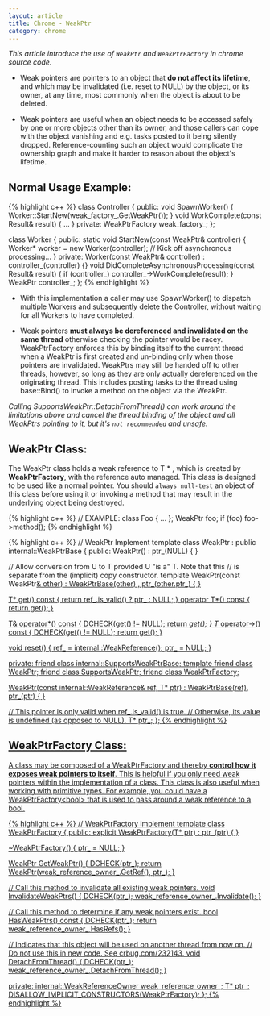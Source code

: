 ```yaml
---
layout: article
title: Chrome - WeakPtr
category: chrome
---
```

*This article introduce the use of `WeakPtr` and `WeakPtrFactory` in chrome source code.*


* Weak pointers are pointers to an object that **do not affect its lifetime**, and which may be invalidated (i.e. reset to NULL) by the object, or its owner, at any time, most commonly when the object is about to be deleted.

* Weak pointers are useful when an object needs to be accessed safely by one or more objects other than its owner, and those callers can cope with the object vanishing and e.g. tasks posted to it being silently dropped. Reference-counting such an object would complicate the ownership graph and make it harder to reason about the object's lifetime.

## Normal Usage Example:
{% highlight c++ %}
  class Controller {
   public:
    void SpawnWorker() {
      Worker::StartNew(weak_factory_.GetWeakPtr());
    }
    void WorkComplete(const Result& result) { ... }
   private:
    WeakPtrFactory<Controller> weak_factory_;
  };

  class Worker {
   public:
    static void StartNew(const WeakPtr<Controller>& controller) {
      Worker* worker = new Worker(controller);
      // Kick off asynchronous processing...
    }
   private:
    Worker(const WeakPtr<Controller>& controller)
        : controller_(controller) {}
    void DidCompleteAsynchronousProcessing(const Result& result) {
      if (controller_)
        controller_->WorkComplete(result);
    }
    WeakPtr<Controller> controller_;
  };
{% endhighlight %}

* With this implementation a caller may use SpawnWorker() to dispatch multiple Workers and subsequently delete the Controller, without waiting for all Workers to have completed.

* Weak pointers **must always be dereferenced and invalidated on the same thread** otherwise checking the pointer would be racey.  WeakPtrFactory enforces this by binding itself to the current thread when a WeakPtr is first created and un-binding only when those pointers are invalidated.  WeakPtrs may still be handed off to other threads, however, so long as they are only actually dereferenced on the originating thread. This includes posting tasks to the thread using base::Bind() to invoke a method on the object via the WeakPtr.

*Calling SupportsWeakPtr::DetachFromThread() can work around the limitations above and cancel the thread binding of the object and all WeakPtrs pointing to it, but it's `not recommended` and unsafe.*



## WeakPtr Class:
The WeakPtr class holds a weak reference to T * , which is created by **WeakPtrFactory**, with the reference auto managed. This class is designed to be used like a normal pointer. You should `always null-test` an object of this class before using it or invoking a method that may result in the underlying object being destroyed.

{% highlight c++ %}
// EXAMPLE:
class Foo { ... };
WeakPtr<Foo> foo;
if (foo)
  foo->method();
{% endhighlight %}

{% highlight c++ %}
// WeakPtr Implement
template <typename T>
class WeakPtr : public internal::WeakPtrBase {
 public:
  WeakPtr() : ptr_(NULL) {
  }

  // Allow conversion from U to T provided U "is a" T. Note that this
  // is separate from the (implicit) copy constructor.
  template <typename U>
  WeakPtr(const WeakPtr<U>& other)
    : WeakPtrBase(other)
    , ptr_(other.ptr_) {
  }

  T* get() const { return ref_.is_valid() ? ptr_ : NULL; }
  operator T*() const { return get(); }

  T& operator*() const {
    DCHECK(get() != NULL);
    return *get();
  }
  T* operator->() const {
    DCHECK(get() != NULL);
    return get();
  }

  void reset() {
    ref_ = internal::WeakReference();
    ptr_ = NULL;
  }

 private:
  friend class internal::SupportsWeakPtrBase;
  template <typename U> friend class WeakPtr;
  friend class SupportsWeakPtr<T>;
  friend class WeakPtrFactory<T>;

  WeakPtr(const internal::WeakReference& ref, T* ptr)
      : WeakPtrBase(ref),
        ptr_(ptr) {
  }

  // This pointer is only valid when ref_.is_valid() is true.
  // Otherwise, its value is undefined (as opposed to NULL).
  T* ptr_;
};
{% endhighlight %}


## WeakPtrFactory Class:
A class may be composed of a WeakPtrFactory and thereby **control how it exposes weak pointers to itself**. This is helpful if you only need weak pointers within the implementation of a class.  This class is also useful when working with primitive types. For example, you could have a WeakPtrFactory&lt;bool> that is used to pass around a weak reference to a bool.

{% highlight c++ %}
// WeakPtrFactory implement
template <class T>
class WeakPtrFactory {
 public:
  explicit WeakPtrFactory(T* ptr) : ptr_(ptr) {
  }

  ~WeakPtrFactory() {
    ptr_ = NULL;
  }

  WeakPtr<T> GetWeakPtr() {
    DCHECK(ptr_);
    return WeakPtr<T>(weak_reference_owner_.GetRef(), ptr_);
  }

  // Call this method to invalidate all existing weak pointers.
  void InvalidateWeakPtrs() {
    DCHECK(ptr_);
    weak_reference_owner_.Invalidate();
  }

  // Call this method to determine if any weak pointers exist.
  bool HasWeakPtrs() const {
    DCHECK(ptr_);
    return weak_reference_owner_.HasRefs();
  }

  // Indicates that this object will be used on another thread from now on.
  // Do not use this in new code. See crbug.com/232143.
  void DetachFromThread() {
    DCHECK(ptr_);
    weak_reference_owner_.DetachFromThread();
  }

 private:
  internal::WeakReferenceOwner weak_reference_owner_;
  T* ptr_;
  DISALLOW_IMPLICIT_CONSTRUCTORS(WeakPtrFactory);
};
{% endhighlight %}



